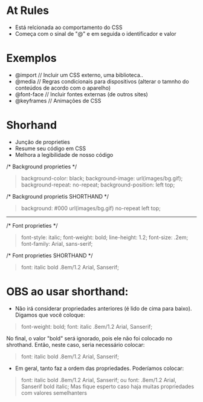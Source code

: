 # At Rules 
* Está relcionada ao comportamento do CSS 
* Começa com o sinal de "@" e em seguida o identificador e valor

# Exemplos
- @import    // Incluir um CSS externo, uma biblioteca..  
- @media     // Regras condicionais para dispositivos (alterar o tamnho do conteúdos de acordo com o aparelho)
- @font-face // Incluir fontes externas (de outros sites)
- @keyframes // Animações de CSS 


# Shorhand 
* Junção de proprieties
* Resume seu código em CSS 
* Melhora a legibilidade de nosso código 

/* Background proprieties */ 
>background-color: black; 
>background-image: url(images/bg.gif); 
>background-repeat: no-repeat;
>background-position: left top; 

/* Background proprietis SHORTHAND */ 
>background: #000 url(images/bg.gif) no-repeat left top; 

_____________________________________________________________________________________________________
/* Font proprieties */ 
>font-style: italic; 
>font-weight: bold; 
>line-height: 1.2;
>font-size: .2em;
>font-family: Arial, sans-serif;

/* Font proprieties SHORTHAND */ 
>font: italic bold .8em/1.2 Arial, Sanserif;



# OBS ao usar shorthand: 
* Não irá considerar propriedades anteriores (é lido de cima para baixo). Digamos que você coloque: 
>font-weight: bold; 
>font: italic .8em/1.2 Arial, Sanserif;

No final, o valor "bold" será ignorado, pois ele não foi colocado no shrothand.
Então, neste caso, seria necessário colocar:
>font: italic bold .8em/1.2 Arial, Sanserif;


* Em geral, tanto faz a ordem das propriedades. Poderíamos colocar: 
>font: italic bold .8em/1.2 Arial, Sanserif;
                  ou 
>font: .8em/1.2 Arial, Sanserif bold italic;
Mas fique esperto caso haja muitas propriedades com valores semelhanters 